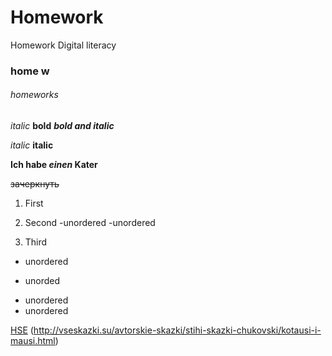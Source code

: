 # Homework
Homework Digital literacy
### home w
###### homeworks


*italic*
**bold**
***bold and italic***

_italic_
__italic__

__Ich habe *einen* Kater__

~~зачеркнуть~~

1. First
2. Second
  -unordered
  -unordered

3. Third


+ unordered
* unorded
 - unordered
 - unordered
 
  
 [HSE](https://www..hse.ru/ "мой университет")
(http://vseskazki.su/avtorskie-skazki/stihi-skazki-chukovski/kotausi-i-mausi.html)
